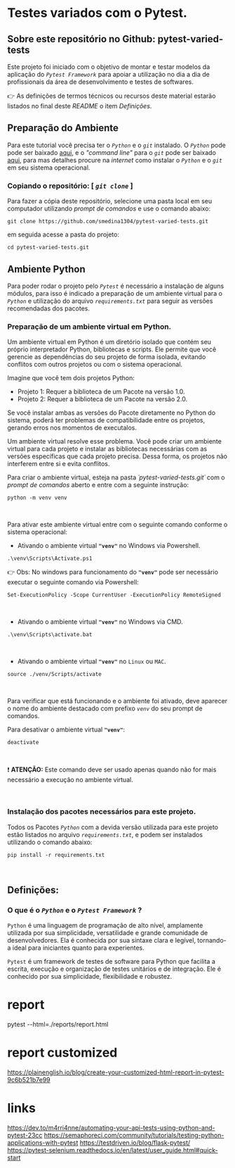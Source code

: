 # Testes variados com o Pytest.

## Sobre este repositório no Github: pytest-varied-tests 

Este projeto foi iniciado com o objetivo de montar e testar modelos da aplicação do _`Pytest Framework`_ para apoiar a utilização no dia a dia de profissionais da área de desenvolvimento e testes de softwares.

:point_right: As definições de termos técnicos ou recursos deste material estarão listados no final deste _README_ o item _Definições_.

## Preparação do Ambiente

Para este tutorial você precisa ter o _`Python`_ e o _`git`_ instalado. O _`Python`_ pode pode ser baixado [aqui](https://www.python.org/downloads/), e o _"command line"_ para o _`git`_ pode ser baixado [aqui](https://git-scm.com/downloads), para mas detalhes procure na _internet_ como instalar o _`Python`_ e o _`git`_ em seu sistema operacional.
<br>

### Copiando o repositório: [  _`git clone`_ ]

Para fazer a cópia deste repositório, selecione uma pasta local em seu computador utilizando _prompt de comandos_ e use o comando abaixo:

```shell
git clone https://github.com/smedina1304/pytest-varied-tests.git
```

em seguida acesse a pasta do projeto:

```shell
cd pytest-varied-tests.git
```


## Ambiente Python

Para poder rodar o projeto pelo _`Pytest`_ é necessário a instalação de alguns módulos, para isso é indicado a preparação de um ambiente virtual para o _`Python`_ e utilização do arquivo _`requirements.txt`_ para seguir as versões recomendadas dos pacotes.

### Preparação de um ambiente virtual em Python.

Um ambiente virtual em Python é um diretório isolado que contém seu próprio interpretador Python, bibliotecas e scripts. Ele permite que você gerencie as dependências do seu projeto de forma isolada, evitando conflitos com outros projetos ou com o sistema operacional.

Imagine que você tem dois projetos Python:

- Projeto 1: Requer a biblioteca de um Pacote na versão 1.0.
- Projeto 2: Requer a biblioteca de um Pacote na versão 2.0.

Se você instalar ambas as versões do Pacote diretamente no Python do sistema, poderá ter problemas de compatibilidade entre os projetos, gerando erros nos momentos de executalos.

Um ambiente virtual resolve esse problema. Você pode criar um ambiente virtual para cada projeto e instalar as bibliotecas necessárias com as versões específicas que cada projeto precisa. Dessa forma, os projetos não interferem entre si e evita conflitos.

Para criar o ambiente virtual, esteja na pasta _´pytest-varied-tests.git´_ com o _prompt de comandos_ aberto e entre com a seguinte instrução:

```shell
python -m venv venv
```

<br>

Para ativar este ambiente virtual entre com o seguinte comando conforme o sistema operacional:

- Ativando o ambiente virtual **`"venv"`** no Windows via Powershell.

```shell
.\venv\Scripts\Activate.ps1
```

:point_right: Obs: No windows para funcionamento do **`"venv"`** pode ser necessário executar o seguinte comando via Powershell:

```shell
Set-ExecutionPolicy -Scope CurrentUser -ExecutionPolicy RemoteSigned
```

<br>

- Ativando o ambiente virtual **`"venv"`** no Windows via CMD.

```shell
.\venv\Scripts\activate.bat
```

<br>

- Ativando o ambiente virtual **`"venv"`** no `Linux` ou `MAC`.

```shell
source ./venv/Scripts/activate
```
<br>

Para verificar que está funcionando e o ambiente foi ativado, deve aparecer o nome do ambiente destacado com prefixo _`venv`_ do seu prompt de comandos.
<br>

Para desativar o ambiente virtual **`"venv"`**:
<br>

```shell
deactivate
```
<br>

:exclamation: **ATENÇÃO:** Este comando deve ser usado apenas quando não for mais necessário a execução no ambiente virtual.

<br>

### Instalação dos pacotes necessários para este projeto.

Todos os Pacotes _`Python`_ com a devida versão utilizada para este projeto estão listados no arquivo _`requirements.txt`_, e podem ser instalados utilizando o comando abaixo:

```shell
pip install -r requirements.txt
```

<br>

## Definições:

### O que é o _`Python`_  e o _`Pytest Framework`_ ?

`Python` é uma linguagem de programação de alto nível, amplamente utilizada por sua simplicidade, versatilidade e grande comunidade de desenvolvedores. Ela é conhecida por sua sintaxe clara e legível, tornando-a ideal para iniciantes quanto para experientes.

`Pytest` é um framework de testes de software para Python que facilita a escrita, execução e organização de testes unitários e de integração. Ele é conhecido por sua simplicidade, flexibilidade e robustez.











# report
pytest --html=./reports/report.html

# report customized
https://plainenglish.io/blog/create-your-customized-html-report-in-pytest-9c6b521b7e99


# links
https://dev.to/m4rri4nne/automating-your-api-tests-using-python-and-pytest-23cc
https://semaphoreci.com/community/tutorials/testing-python-applications-with-pytest
https://testdriven.io/blog/flask-pytest/ 
https://pytest-selenium.readthedocs.io/en/latest/user_guide.html#quick-start